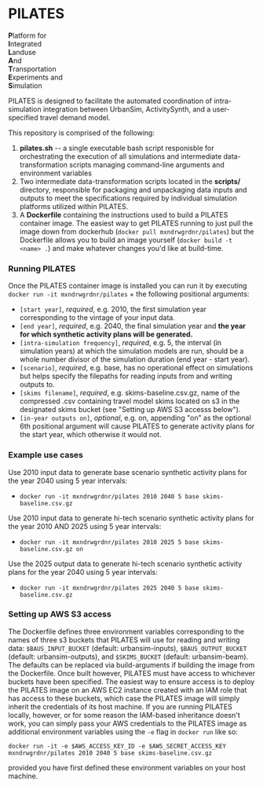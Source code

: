 # PILATES
**P**latform for \
**I**ntegrated \
**L**anduse \
**A**nd \
**T**ransportation \
**E**xperiments and \
**S**imulation

PILATES is designed to facilitate the automated coordination of intra-simulation integration between UrbanSim, ActivitySynth, and a user-specified travel demand model.

This repository is comprised of the following:
1. **pilates.sh** -- a single executable bash script responisble for orchestrating the execution of all simulations and intermediate data-transformation scripts managing command-line arguments and environment variables
2. Two intermediate data-transformation scripts located in the **scripts/** directory, responsible for packaging and unpackaging data inputs and outputs to meet the specifications required by individual simulation platforms utilized within PILATES.
3. A **Dockerfile** containing the instructions used to build a PILATES container image. The easiest way to get PILATES running to just pull the image down from dockerhub (`docker pull mxndrwgrdnr/pilates`) but the Dockerfile allows you to build an image yourself (`docker build -t <name> .`) and make whatever changes you'd like at build-time.



### Running PILATES
Once the PILATES container image is installed you can run it by executing `docker run -it mxndrwgrdnr/pilates` + the following positional arguments:
- `[start year]`, *required*, e.g. 2010, the first simulation year corresponding to the vintage of your input data.
- `[end year]`, *required*, e.g. 2040, the final simulation year and **the year for which synthetic activity plans will be generated.**
- `[intra-simulation frequency]`, *required*, e.g. 5, the interval (in simulation years) at which the simulation models are run, should be a whole number divisor of the simulation duration (end year - start year).
- `[scenario]`, *required*, e.g. base, has no operational effect on simulations but helps specify the filepaths for reading inputs from and writing outputs to.
- `[skims filename]`, *required*, e.g. skims-baseline.csv.gz, name of the compressed .csv containing travel model skims located on s3 in the designated skims bucket (see "Setting up AWS S3 accesss below").
- `[in-year outputs on]`, *optional*, e.g. on, appending "on" as the optional 6th positional argument will cause PILATES to generate activity plans for the start year, which otherwise it would not. 


### Example use cases
Use 2010 input data to generate base scenario synthetic activity plans for the year 2040 using 5 year intervals:
- `docker run -it mxndrwgrdnr/pilates 2010 2040 5 base skims-baseline.csv.gz`

Use 2010 input data to generate hi-tech scenario synthetic activity plans for the year 2010 AND 2025 using 5 year intervals:
- `docker run -it mxndrwgrdnr/pilates 2010 2025 5 base skims-baseline.csv.gz on`

Use the 2025 output data to generate hi-tech scenario synthetic activity plans for the year 2040 using 5 year intervals:
- `docker run -it mxndrwgrdnr/pilates 2025 2040 5 base skims-baseline.csv.gz`


### Setting up AWS S3 access
The Dockerfile defines three environment variables corresponding to the names of three s3 buckets that PILATES will use for reading and writing data: `$BAUS_INPUT_BUCKET` (default: urbansim-inputs), `$BAUS_OUTPUT_BUCKET` (default: urbansim-outputs), and `$SKIMS_BUCKET` (default: urbansim-beam). The defaults can be replaced via build-arguments if building the image from the Dockerfile. Once built however, PILATES must have access to whichever buckets have been specified. The easiest way to ensure access is to deploy the PILATES image on an AWS EC2 instance created with an IAM role that has access to these buckets, which case the PILATES image will simply inherit the credentials of its host machine. If you are running PILATES locally, however, or for some reason the IAM-based inheritance doesn't work, you can simply pass your AWS credentials to the PILATES image as additional environment variables using the `-e` flag in `docker run` like so:
```
docker run -it -e $AWS_ACCESS_KEY_ID -e $AWS_SECRET_ACCESS_KEY mxndrwgrdnr/pilates 2010 2040 5 base skims-baseline.csv.gz
```
provided you have first defined these environment variables on your host machine.
